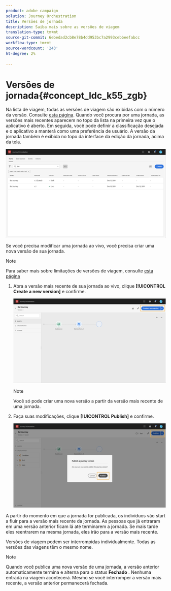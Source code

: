 ```yaml
---
product: adobe campaign
solution: Journey Orchestration
title: Versões de jornada
description: Saiba mais sobre as versões de viagem
translation-type: tm+mt
source-git-commit: 6ebedad2cb8e78b4dd953bc7a2993cebbeefabcc
workflow-type: tm+mt
source-wordcount: '243'
ht-degree: 2%

---
```



# Versões de jornada{#concept_ldc_k55_zgb}

Na lista de viagem, todas as versões de viagem são exibidas com o número da versão. Consulte [esta página](../building-journeys/using-the-journey-designer.md). Quando você procura por uma jornada, as versões mais recentes aparecem no topo da lista na primeira vez que o aplicativo é aberto. Em seguida, você pode definir a classificação desejada e o aplicativo a manterá como uma preferência de usuário. A versão da jornada também é exibida no topo da interface da edição da jornada, acima da tela.

![](../assets/journeyversions1.png)

Se você precisa modificar uma jornada ao vivo, você precisa criar uma nova versão de sua jornada.

>[!NOTE]
>
>Para saber mais sobre limitações de versões de viagem, consulte [esta página](../about/limitations.md#journey-versions-limitations)

1. Abra a versão mais recente de sua jornada ao vivo, clique **[!UICONTROL Create a new version]** e confirme.

   ![](../assets/journeyversions2.png)

   >[!NOTE]
   >
   >Você só pode criar uma nova versão a partir da versão mais recente de uma jornada.

1. Faça suas modificações, clique **[!UICONTROL Publish]** e confirme.

   ![](../assets/journeyversions3.png)

A partir do momento em que a jornada for publicada, os indivíduos vão start a fluir para a versão mais recente da jornada. As pessoas que já entraram em uma versão anterior ficam lá até terminarem a jornada. Se mais tarde eles reentrarem na mesma jornada, eles irão para a versão mais recente.

Versões de viagem podem ser interrompidas individualmente. Todas as versões das viagens têm o mesmo nome.

>[!NOTE]
>
>Quando você publica uma nova versão de uma jornada, a versão anterior automaticamente termina e alterna para o status **Fechado** . Nenhuma entrada na viagem acontecerá. Mesmo se você interromper a versão mais recente, a versão anterior permanecerá fechada.
